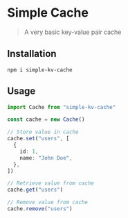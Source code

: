 # Simple Cache

> A very basic key-value pair cache

## Installation

```
npm i simple-kv-cache
```

## Usage

```ts
import Cache from "simple-kv-cache"

const cache = new Cache()

// Store value in cache
cache.set("users", [
  {
    id: 1,
    name: "John Doe",
  },
])

// Retrieve value from cache
cache.get("users")

// Remove value from cache
cache.remove("users")
```
